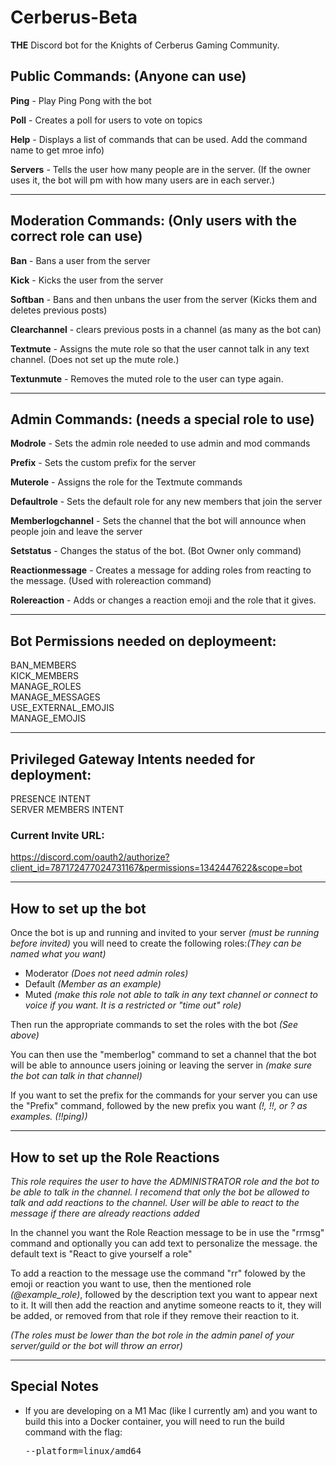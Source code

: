 # Cerberus-Beta
**THE** Discord bot for the Knights of Cerberus Gaming Community.

## Public Commands: (Anyone can use)
**Ping** - Play Ping Pong with the bot

**Poll** - Creates a poll for users to vote on topics

**Help** - Displays a list of commands that can be used. Add the command name to get mroe info)

**Servers** - Tells the user how many people are in the server. (If the owner uses it, the bot will pm with how many users are in each server.)

---

## Moderation Commands: (Only users with the correct role can use)
**Ban** - Bans a user from the server

**Kick** - Kicks the user from the server

**Softban** - Bans and then unbans the user from the server (Kicks them and deletes previous posts)

**Clearchannel** - clears previous posts in a channel (as many as the bot can)

**Textmute** - Assigns the mute role so that the user cannot talk in any text channel. (Does not set up the mute role.)

**Textunmute** - Removes the muted role to the user can type again. 

---

## Admin Commands: (needs a special role to use)
**Modrole** - Sets the admin role needed to use admin and mod commands

**Prefix** - Sets the custom prefix for the server

**Muterole** - Assigns the role for the Textmute commands

**Defaultrole** - Sets the default role for any new members that join the server

**Memberlogchannel** - Sets the channel that the bot will announce when people join and leave the server

**Setstatus** - Changes the status of the bot. (Bot Owner only command)

**Reactionmessage** - Creates a message for adding roles from reacting to the message. (Used with rolereaction command)

**Rolereaction** - Adds or changes a reaction emoji and the role that it gives. 

---

## Bot Permissions needed on deploymeent:
BAN_MEMBERS</br>
KICK_MEMBERS</br>
MANAGE_ROLES</br>
MANAGE_MESSAGES</br>
USE_EXTERNAL_EMOJIS</br>
MANAGE_EMOJIS

---

## Privileged Gateway Intents needed for deployment:
PRESENCE INTENT</br>
SERVER MEMBERS INTENT

### Current Invite URL:
https://discord.com/oauth2/authorize?client_id=787172477024731167&permissions=1342447622&scope=bot

---

## How to set up the bot

Once the bot is up and running and invited to your server *(must be running before invited)* you will need to create the following roles:*(They can be named what you want)*

 - Moderator *(Does not need admin roles)*
 - Default *(Member as an example)*
 - Muted *(make this role not able to talk in any text channel or connect to voice if you want. It is a restricted or "time out" role)*

Then run the appropriate commands to set the roles with the bot *(See above)*

You can then use the "memberlog" command to set a channel that the bot will be able to announce users joining or leaving the server in *(make sure the bot can talk in that channel)*

If you want to set the prefix for the commands for your server you can use the "Prefix" command, followed by the new prefix you want *(!, !!, or ? as examples. (!!ping))*

--- 

## How to set up the Role Reactions

*This role requires the user to have the ADMINISTRATOR role and the bot to be able to talk in the channel. I recomend that only the bot be allowed to talk and add reactions to the channel. User will be able to react to the message if there are already reactions added*

In the channel you want the Role Reaction message to be in use the "rrmsg" command and optionally you can add text to personalize the message. the default text is "React to give yourself a role"

To add a reaction to the message use the command "rr" folowed by the emoji or reaction you want to use, then the mentioned role *(@example_role)*, followed by the description text you want to appear next to it. It will then add the reaction and anytime someone reacts to it, they will be added, or removed from that role if they remove their reaction to it. 

*(The roles must be lower than the bot role in the admin panel of your server/guild or the bot will throw an error)*

---

## Special Notes

- If you are developing on a M1 Mac (like I currently am) and you want to build this into a Docker container, you will need to run the build command with the flag:<pre>--platform=linux/amd64</pre>
